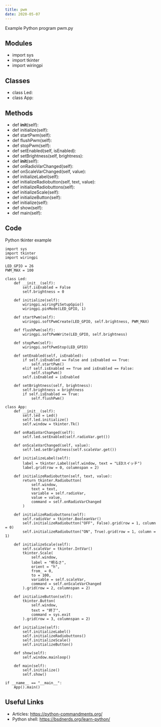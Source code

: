 ```yaml
---
title: pwm
date: 2020-05-07
---
```

Example Python program pwm.py

## Modules

* import sys
* import tkinter
* import wiringpi

## Classes

* class Led:
* class App:

## Methods

* def __init__(self):
* def initialize(self):
* def startPwm(self):
* def flushPwm(self):
* def stopPwm(self):
* def setEnabled(self, isEnabled):
* def setBrightness(self, brightness):
* def __init__(self):
* def onRadioVarChanged(self):
* def onScaleVarChanged(self, value):
* def initializeLabel(self):
* def initializeRadiobutton(self, text, value):
* def initializeRadiobuttons(self):
* def initializeScale(self):
* def initializeButton(self):
* def initialize(self):
* def show(self):
* def main(self):

## Code

Python tkinter example

    import sys
    import tkinter
    import wiringpi
    
    LED_GPIO = 26
    PWM_MAX = 100
    
    class Led:
        def __init__(self):
            self.isEnabled = False
            self.brightness = 0
        
        def initialize(self):
            wiringpi.wiringPiSetupGpio()
            wiringpi.pinMode(LED_GPIO, 1)
        
        def startPwm(self):
            wiringpi.softPwmCreate(LED_GPIO, self.brightness, PWM_MAX)
        
        def flushPwm(self):
            wiringpi.softPwmWrite(LED_GPIO, self.brightness)
        
        def stopPwm(self):
            wiringpi.softPwmStop(LED_GPIO)
            
        def setEnabled(self, isEnabled):
            if self.isEnabled == False and isEnabled == True:
                self.startPwm()
            elif self.isEnabled == True and isEnabled == False:
                self.stopPwm()
            self.isEnabled = isEnabled
        
        def setBrightness(self, brightness):
            self.brightness = brightness
            if self.isEnabled == True:
                self.flushPwm()
            
    class App:
        def __init__(self):
            self.led = Led()
            self.led.initialize()
            self.window = tkinter.Tk()
            
        def onRadioVarChanged(self):
            self.led.setEnabled(self.radioVar.get())
        
        def onScaleVarChanged(self, value):
            self.led.setBrightness(self.scaleVar.get())
    
        def initializeLabel(self):
            label = tkinter.Label(self.window, text = "LEDスイッチ")
            label.grid(row = 0, columnspan = 2)
        
        def initializeRadiobutton(self, text, value):
            return tkinter.Radiobutton(
                self.window,
                text = text,
                variable = self.radioVar,
                value = value,
                command = self.onRadioVarChanged
            )
        
        def initializeRadiobuttons(self):
            self.radioVar = tkinter.BooleanVar()
            self.initializeRadiobutton("OFF", False).grid(row = 1, column = 0)
            self.initializeRadiobutton("ON", True).grid(row = 1, column = 1)
            
        def initializeScale(self):
            self.scaleVar = tkinter.IntVar()
            tkinter.Scale(
                self.window,
                label = "明るさ",
                orient = "h",
                from_ = 0,
                to = 100,
                variable = self.scaleVar,
                command = self.onScaleVarChanged
            ).grid(row = 2, columnspan = 2)
        
        def initializeButton(self):
            tkinter.Button(
                self.window,
                text = "終了",
                command = sys.exit
            ).grid(row = 3, columnspan = 2)
        
        def initialize(self):
            self.initializeLabel()
            self.initializeRadiobuttons()
            self.initializeScale()
            self.initializeButton()
        
        def show(self):
            self.window.mainloop()
        
        def main(self):
            self.initialize()
            self.show()
    
    if __name__ == "__main__":
        App().main()

## Useful Links

- Articles: https://python-commandments.org/
- Python shell: https://bsdnerds.org/learn-python/
